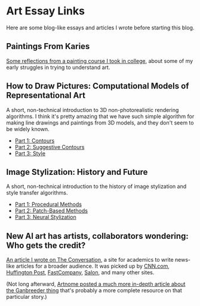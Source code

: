 Art Essay Links
=================

Here are some blog-like essays and articles I wrote before starting this blog.

Paintings From Karies
-----------

[Some reflections from a painting course I took in college](https://www.dgp.toronto.edu/~hertzman/karies/), about some of my early struggles in trying to understand art.


How to Draw Pictures: Computational Models of Representational Art
------------

A short, non-technical introduction to 3D non-photorealistic rendering algorithms. I think it's pretty amazing that we have such simple algorithm for making line drawings and paintings from 3D models, and they don't seem to be widely known.

* [Part 1: Contours](https://medium.com/@aaronhertzmann/how-to-draw-pictures-contours-f3f345ed6a22)
* [Part 2: Suggestive Contours](https://medium.com/@aaronhertzmann/how-to-draw-pictures-suggestive-contours-b6f2557804b9)
* [Part 3: Style](https://medium.com/@aaronhertzmann/how-to-draw-pictures-style-7eeb86cc7bd5)


Image Stylization: History and Future
------------
A short, non-technical introduction to the history of image stylization and style transfer algorithms.

* [Part 1: Procedural Methods](https://research.adobe.com/image-stylization-history-and-future/)
* [Part 2: Patch-Based Methods](https://research.adobe.com/image-stylization-history-and-future-part-2/)
* [Part 3: Neural Stylization](https://research.adobe.com/image-stylization-history-and-future-part-3/)


New AI art has artists, collaborators wondering: Who gets the credit? 
----------------

[An article I wrote on The Conversation](https://theconversation.com/new-ai-art-has-artists-collaborators-wondering-who-gets-the-credit-112661), a site for academics to write news-like articles for a broader audience. It was picked up by [CNN.com](https://www.cnn.com/style/article/ai-art-who-should-get-credit-conversation/index.html), [Huffington Post](https://www.huffpost.com/entry/ai-art-christies-ganbreeder_b_5c818440e4b0d9a64493ad85), [FastCompany](https://www.fastcompany.com/90316932/ai-is-bringing-out-the-art-worlds-worst-instincts), [Salon](https://www.salon.com/2019/03/09/new-ai-art-has-artists-collaborators-wondering-who-gets-the-credit_partner/), and many other sites. 

(Not long afterward, [Artnome posted a much more in-depth article about the Ganbreeder thing](https://www.artnome.com/news/2019/3/27/why-is-ai-art-copyright-so-complicated) that's probably a more complete resource on that particular story.)